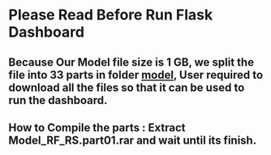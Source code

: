 # Please Read Before Run Flask Dashboard

## Because Our Model file size is 1 GB, we split the file into 33 parts in folder [model](https://github.com/PurwadhikaDev/ScikitLearnGroup_JC_DS_12_FinalProject/tree/main/Flask%20Dashboard/model), User required to download all the files so that it can be used to run the dashboard.

## How to Compile the parts : Extract Model_RF_RS.part01.rar and wait until its finish.
